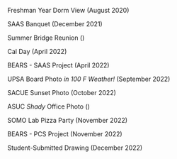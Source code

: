 Freshman Year Dorm View (August 2020)

SAAS Banquet (December 2021)

Summer Bridge Reunion ()

Cal Day (April 2022)

BEARS - SAAS Project (April 2022)

UPSA Board Photo _in 100 F Weather!_ (September 2022)

SACUE Sunset Photo (October 2022)

ASUC _Shady_ Office Photo ()

SOMO Lab Pizza Party (November 2022)

BEARS - PCS Project (November 2022)

Student-Submitted Drawing (December 2022)
